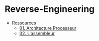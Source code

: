 # Reverse-Engineering

* [Ressources](https://github.com/MalweenLeGoffic/Reverse-Engineering/tree/master/01.%20Ressources)
  * [01. Architecture Processeur](https://github.com/MalweenLeGoffic/Reverse-Engineering/blob/master/01.%20Ressources/01.%20Architecture%20Processeur.md)
  * [02. L'assembleur](https://github.com/MalweenLeGoffic/Reverse-Engineering/blob/master/01.%20Ressources/02.%20L'assembleur.md)
